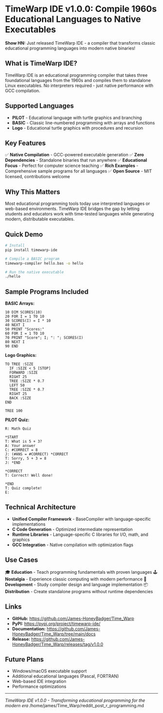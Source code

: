 # TimeWarp IDE v1.0.0: Compile 1960s Educational Languages to Native Executables

**Show HN:** Just released TimeWarp IDE - a compiler that transforms classic educational programming languages into modern native binaries!

## What is TimeWarp IDE?

TimeWarp IDE is an educational programming compiler that takes three foundational languages from the 1960s and compiles them to standalone Linux executables. No interpreters required - just native performance with GCC compilation.

## Supported Languages

- **PILOT** - Educational language with turtle graphics and branching
- **BASIC** - Classic line-numbered programming with arrays and functions
- **Logo** - Educational turtle graphics with procedures and recursion

## Key Features

✅ **Native Compilation** - GCC-powered executable generation
✅ **Zero Dependencies** - Standalone binaries that run anywhere
✅ **Educational Focus** - Perfect for computer science teaching
✅ **Rich Examples** - Comprehensive sample programs for all languages
✅ **Open Source** - MIT licensed, contributions welcome

## Why This Matters

Most educational programming tools today use interpreted languages or web-based environments. TimeWarp IDE bridges the gap by letting students and educators work with time-tested languages while generating modern, distributable executables.

## Quick Demo

```bash
# Install
pip install timewarp-ide

# Compile a BASIC program
timewarp-compiler hello.bas -o hello

# Run the native executable
./hello
```

## Sample Programs Included

**BASIC Arrays:**

```basic
10 DIM SCORES(10)
20 FOR I = 1 TO 10
30 SCORES(I) = I * 10
40 NEXT I
50 PRINT "Scores:"
60 FOR I = 1 TO 10
70 PRINT "Score"; I; ": "; SCORES(I)
80 NEXT I
90 END
```

**Logo Graphics:**

```logo
TO TREE :SIZE
  IF :SIZE < 5 [STOP]
  FORWARD :SIZE
  RIGHT 25
  TREE :SIZE * 0.7
  LEFT 50
  TREE :SIZE * 0.7
  RIGHT 25
  BACK :SIZE
END

TREE 100
```

**PILOT Quiz:**

```pilot
R: Math Quiz

*START
T: What is 5 + 3?
A: Your answer
C: #CORRECT = 8
J: (#ANS = #CORRECT) *CORRECT
T: Sorry, 5 + 3 = 8
J: *END

*CORRECT
T: Correct! Well done!

*END
T: Quiz complete!
E:
```

## Technical Architecture

- **Unified Compiler Framework** - BaseCompiler with language-specific implementations
- **C Code Generation** - Optimized intermediate representation
- **Runtime Libraries** - Language-specific C libraries for I/O, math, and graphics
- **GCC Integration** - Native compilation with optimization flags

## Use Cases

🎓 **Education** - Teach programming fundamentals with proven languages
🕹️ **Nostalgia** - Experience classic computing with modern performance
🔧 **Development** - Study compiler design and language implementation
📦 **Distribution** - Create standalone programs without runtime dependencies

## Links

- **GitHub:** <https://github.com/James-HoneyBadger/Time_Warp>
- **PyPI:** <https://pypi.org/project/timewarp-ide/>
- **Documentation:** <https://github.com/James-HoneyBadger/Time_Warp/tree/main/docs>
- **Release:** <https://github.com/James-HoneyBadger/Time_Warp/releases/tag/v1.0.0>

## Future Plans

- Windows/macOS executable support
- Additional educational languages (Pascal, FORTRAN)
- Web-based IDE integration
- Performance optimizations

---

*TimeWarp IDE v1.0.0 - Transforming educational programming for the modern era*</content>
<parameter name="filePath">/home/james/Time_Warp/reddit_post_r_programming.md